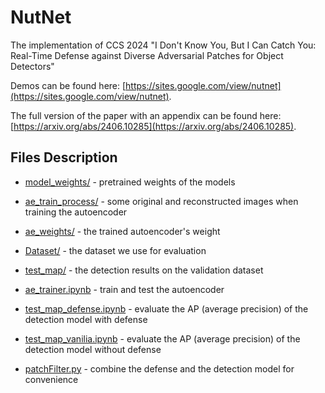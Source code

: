 # NutNet
The implementation of CCS 2024 "I Don't Know You, But I Can Catch You: Real-Time Defense against Diverse Adversarial Patches for Object Detectors"

Demos can be found here: [https://sites.google.com/view/nutnet](https://sites.google.com/view/nutnet).

The full version of the paper with an appendix can be found here: [https://arxiv.org/abs/2406.10285](https://arxiv.org/abs/2406.10285).

## Files Description

- [model_weights/](model_weights/) - pretrained weights of the models
- [ae_train_process/](ae_train_process/) - some original and reconstructed images when training the autoencoder
- [ae_weights/](ae_weights/) - the trained autoencoder's weight
- [Dataset/](Dataset/) - the dataset we use for evaluation
- [test_map/](test_map/) - the detection results on the validation dataset

- [ae_trainer.ipynb](ae_trainer.ipynb) - train and test the autoencoder
- [test_map_defense.ipynb](test_map_defense.ipynb) - evaluate the AP (average precision) of the detection model with defense
- [test_map_vanilia.ipynb](test_map_vanilia.ipynb) - evaluate the AP (average precision) of the detection model without defense
- [patchFilter.py](patchFilter.py) - combine the defense and the detection model for convenience
